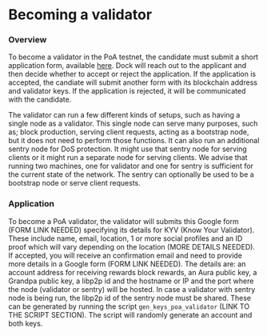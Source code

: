 # Becoming a validator

### Overview

To become a validator in the PoA testnet, the candidate must submit a short application form, available [here](https://accounts.google.com/ServiceLogin?service=wise&passive=1209600&continue=https://docs.google.com/forms/d/e/1FAIpQLSc_jjdscJCF9l8hyYnsIa45_EDQ22zk9jiVQiTZI7THb8ozWw/viewform?pli%3D1&followup=https://docs.google.com/forms/d/e/1FAIpQLSc_jjdscJCF9l8hyYnsIa45_EDQ22zk9jiVQiTZI7THb8ozWw/viewform?pli%3D1&ltmpl=forms). Dock will reach out to the applicant and then decide whether to accept or reject the application. If the application is accepted, the candiate will submit another form with its blockchain address and validator keys. If the application is rejected, it will be communicated with the candidate. 

The validator can run a few different kinds of setups, such as having a single node as a validator. This single node can serve many purposes, such as; block production, serving client requests, acting as a bootstrap node, but it does not need to perform those functions. It can also run an additional sentry node for DoS protection. It might use that sentry node for serving clients or it might run a separate node for serving clients. We advise that running two machines, one for validator and one for sentry is sufficient for the current state of the network. The sentry can optionally be used to be a bootstrap node or serve client requests.

### Application

To become a PoA validator, the validator will submits this Google form \(FORM LINK NEEDED\) specifying its details for KYV \(Know Your Validator\). These include name, email, location, 1 or more social profiles and an ID proof which will vary depending on the location \(MORE DETAILS NEEDED\). If accepted, you will receive an confirmation email and need to provide more details in a Google form \(FORM LINK NEEDED\). The details are: an account address for receiving rewards block rewards, an Aura public key, a Grandpa public key, a libp2p id and the hostname or IP and the port where the node \(validator or sentry\) will be hosted. In case a validator with sentry node is being run, the libp2p id of the sentry node must be shared. These can be generated by running the script `gen_keys_poa_validator` \(LINK TO THE SCRIPT SECTION\). The script will randomly generate an account and both keys.

